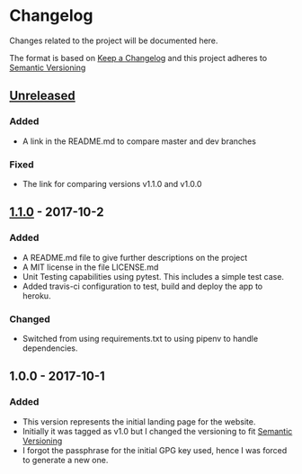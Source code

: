 # Changelog
Changes related to the project will be documented here.

The format is based on [Keep a Changelog](http://keepachangelog.com/en/1.0.0/)
and this project adheres to [Semantic Versioning](http://semver.org/spec/v2.0.0.html)

## [Unreleased]
### Added
- A link in the README.md to compare master and dev branches

### Fixed
- The link for comparing versions v1.1.0 and v1.0.0

## [1.1.0] - 2017-10-2
### Added
- A README.md file to give further descriptions on the project
- A MIT license in the file LICENSE.md
- Unit Testing capabilities using pytest. This includes a simple
  test case.
- Added travis-ci configuration to test, build and deploy the app
  to heroku.

### Changed
- Switched from using requirements.txt to using pipenv to handle dependencies.

## 1.0.0 - 2017-10-1
### Added
- This version represents the initial landing page for the website.
- Initially it was tagged as v1.0 but I changed the versioning to fit
  [Semantic Versioning](http://semver.org/spec/v2.0.0.html)
- I forgot the passphrase for the initial GPG key used, hence I was forced to
  generate a new one.

[Unreleased]: https://github.com/vickz84259/personal_website/compare/master...dev
[1.1.0]: https://github.com/vickz84259/personal_website/compare/v1.0.0...v1.1.0
